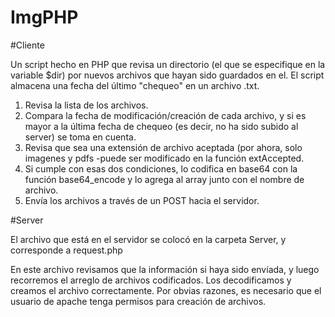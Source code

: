 # ImgPHP

#Cliente

Un script hecho en PHP que revisa un directorio (el que se especifique en la variable $dir) por nuevos archivos que hayan sido guardados en el. El script almacena una fecha del último "chequeo" en un archivo .txt.

1. Revisa la lista de los archivos.
2. Compara la fecha de modificación/creación de cada archivo, y si es mayor a la última fecha de chequeo (es decir, no ha sido subido al server) se toma en cuenta.
3. Revisa que sea una extensión de archivo aceptada (por ahora, solo imagenes y pdfs -puede ser modificado en la función extAccepted.
4. Si cumple con esas dos condiciones, lo codifica en base64 con la función base64_encode y lo agrega al array junto con el nombre de archivo.
5. Envía los archivos a través de un POST hacia el servidor.

#Server

El archivo que está en el servidor se colocó en la carpeta Server, y corresponde a request.php

En este archivo revisamos que la información si haya sido envíada, y luego recorremos el arreglo de archivos codificados. Los decodificamos y creamos el archivo correctamente. Por obvias razones, es necesario que el usuario de apache tenga permisos para creación de archivos.
